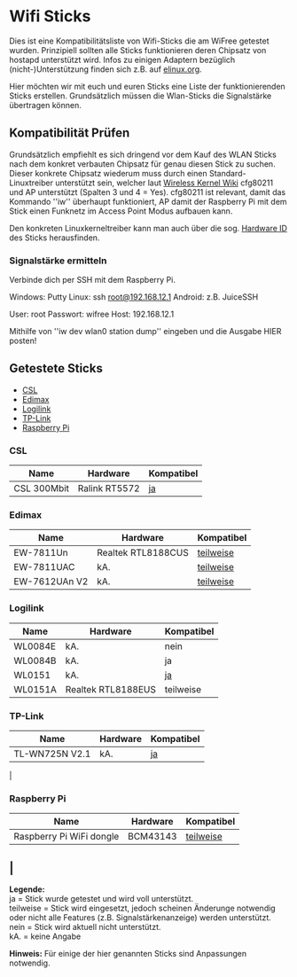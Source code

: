 # Wifi Sticks
Dies ist eine Kompatibilitätsliste von Wifi-Sticks die am WiFree getestet wurden. Prinzipiell sollten alle Sticks funktionieren deren Chipsatz von hostapd unterstützt wird.  Infos zu einigen Adaptern bezüglich (nicht-)Unterstützung finden sich z.B. auf [elinux.org](http://elinux.org/RPi_USB_Wi-Fi_Adapters).

Hier möchten wir mit euch und euren Sticks eine Liste der funktionierenden Sticks erstellen.
Grundsätzlich müssen die Wlan-Sticks die Signalstärke übertragen können.

## Kompatibilität Prüfen
Grundsätzlich empfiehlt es sich dringend vor dem Kauf des WLAN Sticks nach dem konkret verbauten Chipsatz für genau diesen Stick zu suchen. Dieser konkrete Chipsatz wiederum muss durch einen Standard-Linuxtreiber unterstützt sein, welcher laut [Wireless Kernel Wiki](https://wireless.wiki.kernel.org/en/users/drivers) cfg80211 und AP unterstützt (Spalten 3 und 4 = Yes). cfg80211 ist relevant, damit das Kommando ''iw'' überhaupt funktioniert, AP damit der Raspberry Pi mit dem Stick einen Funknetz im Access Point Modus aufbauen kann.

Den konkreten Linuxkerneltreiber kann man auch über die sog. [Hardware ID](https://wikidevi.com/wiki/List_of_Wi-Fi_Device_IDs_in_Linux) des Sticks herausfinden.

### Signalstärke ermitteln
Verbinde dich per SSH mit dem Raspberry Pi.

Windows: Putty
Linux: ssh root@192.168.12.1
Android: z.B. JuiceSSH

User: root
Passwort: wifree
Host: 192.168.12.1

Mithilfe von ''iw dev wlan0 station dump'' eingeben und die Ausgabe HIER posten!

## Getestete Sticks
* [CSL](wifi-kompatibilitaet.md#csl)
* [Edimax](wifi-kompatibilitaet.md#edimax)
* [Logilink](wifi-kompatibilitaet.md#logilink)
* [TP-Link](wifi-kompatibilitaet.md#tp-link)
* [Raspberry Pi](wifi-kompatibilitaet.md#raspberry-pi)

### CSL
| Name | Hardware | Kompatibel |
| -------- | -------- | -------- |
| CSL 300Mbit | Ralink RT5572 | [ja](http://open-diy-projects.com/topic/troubleshooting-wifree/page/4/#post-3379) |

### Edimax
| Name | Hardware | Kompatibel |
| -------- | -------- | -------- |
| EW-7811Un | Realtek RTL8188CUS | [teilweise](http://open-diy-projects.com/topic/troubleshooting-wifree/page/3/#post-3339) |
| EW-7811UAC | kA. | [teilweise](http://open-diy-projects.com/topic/troubleshooting-wifree/page/3/#post-3333) |
| EW-7612UAn V2 | kA. | [teilweise](http://open-diy-projects.com/topic/troubleshooting-wifree/page/3/#post-3365) |

### Logilink
| Name | Hardware | Kompatibel |
| -------- | -------- | -------- |
| WL0084E | kA. | nein |
| WL0084B | kA. | ja |
| WL0151 | kA. | [ja](http://open-diy-projects.com/topic/troubleshooting-wifree/page/4/#post-3377) |
| WL0151A | Realtek RTL8188EUS | teilweise |

### TP-Link
| Name | Hardware | Kompatibel |
| -------- | -------- | -------- |
| TL-WN725N V2.1 | kA. | [ja](http://open-diy-projects.com/topic/troubleshooting-wifree/page/3/#post-3354) |
| 

### Raspberry Pi
| Name | Hardware | Kompatibel |
| -------- | -------- | -------- |
| Raspberry Pi WiFi dongle | BCM43143 | [teilweise](http://open-diy-projects.com/topic/troubleshooting-wifree/page/5/#post-3546) |
| 
-----
**Legende:**  
ja = Stick wurde getestet und wird voll unterstützt.  
teilweise = Stick wird eingesetzt, jedoch scheinen Änderunge notwendig oder nicht alle Features (z.B. Signalstärkenanzeige) werden unterstützt.  
nein = Stick wird aktuell nicht unterstützt.  
kA. = keine Angabe

**Hinweis:** Für einige der hier genannten Sticks sind Anpassungen notwendig.
